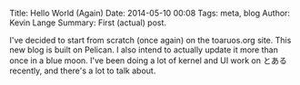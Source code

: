 Title: Hello World (Again)
Date: 2014-05-10 00:08
Tags: meta, blog
Author: Kevin Lange
Summary: First (actual) post.

I've decided to start from scratch (once again) on the toaruos.org site. This new blog is built on Pelican. I also intend to actually update it more than once in a blue moon. I've been doing a lot of kernel and UI work on とある recently, and there's a lot to talk about.
